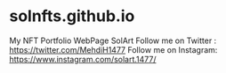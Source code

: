 # solnfts.github.io
My NFT Portfolio WebPage
SolArt 
Follow me on Twitter : https://twitter.com/MehdiH1477
Follow me on Instagram: https://www.instagram.com/solart.1477/
